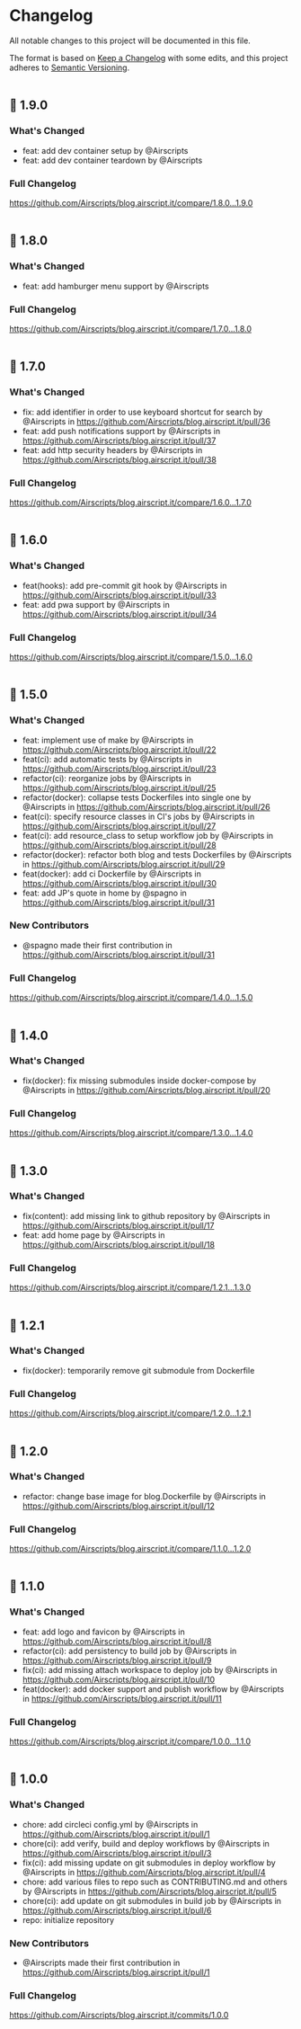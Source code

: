 # Changelog
All notable changes to this project will be documented in this file.  

The format is based on [Keep a Changelog](https://keepachangelog.com/en/1.0.0/) with some edits,
and this project adheres to [Semantic Versioning](https://semver.org/spec/v2.0.0.html).  
&nbsp;

## 🎉 1.9.0

### What's Changed
* feat: add dev container setup by @Airscripts
* feat: add dev container teardown by @Airscripts

### Full Changelog
https://github.com/Airscripts/blog.airscript.it/compare/1.8.0...1.9.0  
&nbsp;

## 🎉 1.8.0

### What's Changed
* feat: add hamburger menu support by @Airscripts

### Full Changelog
https://github.com/Airscripts/blog.airscript.it/compare/1.7.0...1.8.0  
&nbsp;

## 🎉 1.7.0

### What's Changed
* fix: add identifier in order to use keyboard shortcut for search by @Airscripts in https://github.com/Airscripts/blog.airscript.it/pull/36
* feat: add push notifications support by @Airscripts in https://github.com/Airscripts/blog.airscript.it/pull/37
* feat: add http security headers by @Airscripts in https://github.com/Airscripts/blog.airscript.it/pull/38

### Full Changelog
https://github.com/Airscripts/blog.airscript.it/compare/1.6.0...1.7.0  
&nbsp;

## 🎉 1.6.0

### What's Changed
* feat(hooks): add pre-commit git hook by @Airscripts in https://github.com/Airscripts/blog.airscript.it/pull/33
* feat: add pwa support by @Airscripts in https://github.com/Airscripts/blog.airscript.it/pull/34

### Full Changelog
https://github.com/Airscripts/blog.airscript.it/compare/1.5.0...1.6.0  
&nbsp;

## 🎉 1.5.0

### What's Changed
* feat: implement use of make by @Airscripts in https://github.com/Airscripts/blog.airscript.it/pull/22
* feat(ci): add automatic tests by @Airscripts in https://github.com/Airscripts/blog.airscript.it/pull/23
* refactor(ci): reorganize jobs by @Airscripts in https://github.com/Airscripts/blog.airscript.it/pull/25
* refactor(docker): collapse tests Dockerfiles into single one by @Airscripts in https://github.com/Airscripts/blog.airscript.it/pull/26
* feat(ci): specify resource classes in CI's jobs by @Airscripts in https://github.com/Airscripts/blog.airscript.it/pull/27
* feat(ci): add resource_class to setup workflow job by @Airscripts in https://github.com/Airscripts/blog.airscript.it/pull/28
* refactor(docker): refactor both blog and tests Dockerfiles by @Airscripts in https://github.com/Airscripts/blog.airscript.it/pull/29
* feat(docker): add ci Dockerfile by @Airscripts in https://github.com/Airscripts/blog.airscript.it/pull/30
* feat: add JP's quote in home by @spagno in https://github.com/Airscripts/blog.airscript.it/pull/31

### New Contributors
* @spagno made their first contribution in https://github.com/Airscripts/blog.airscript.it/pull/31

### Full Changelog
https://github.com/Airscripts/blog.airscript.it/compare/1.4.0...1.5.0  
&nbsp;

## 🎉 1.4.0

### What's Changed
* fix(docker): fix missing submodules inside docker-compose by @Airscripts in https://github.com/Airscripts/blog.airscript.it/pull/20

### Full Changelog
https://github.com/Airscripts/blog.airscript.it/compare/1.3.0...1.4.0  
&nbsp;

## 🎉 1.3.0

### What's Changed
* fix(content): add missing link to github repository by @Airscripts in https://github.com/Airscripts/blog.airscript.it/pull/17
* feat: add home page by @Airscripts in https://github.com/Airscripts/blog.airscript.it/pull/18

### Full Changelog
https://github.com/Airscripts/blog.airscript.it/compare/1.2.1...1.3.0  
&nbsp;

## 🎉 1.2.1

### What's Changed
- fix(docker): temporarily remove git submodule from Dockerfile

### Full Changelog
https://github.com/Airscripts/blog.airscript.it/compare/1.2.0...1.2.1  
&nbsp;

## 🎉 1.2.0

### What's Changed
* refactor: change base image for blog.Dockerfile by @Airscripts in https://github.com/Airscripts/blog.airscript.it/pull/12

### Full Changelog
https://github.com/Airscripts/blog.airscript.it/compare/1.1.0...1.2.0  
&nbsp;

## 🎉 1.1.0
### What's Changed
* feat: add logo and favicon by @Airscripts in https://github.com/Airscripts/blog.airscript.it/pull/8
* refactor(ci): add persistency to build job by @Airscripts in https://github.com/Airscripts/blog.airscript.it/pull/9
* fix(ci): add missing attach workspace to deploy job by @Airscripts in https://github.com/Airscripts/blog.airscript.it/pull/10
* feat(docker): add docker support and publish workflow by @Airscripts in https://github.com/Airscripts/blog.airscript.it/pull/11

### Full Changelog
https://github.com/Airscripts/blog.airscript.it/compare/1.0.0...1.1.0  
&nbsp;

## 🎉 1.0.0
### What's Changed
* chore: add circleci config.yml by @Airscripts in https://github.com/Airscripts/blog.airscript.it/pull/1
* chore(ci): add verify, build and deploy workflows by @Airscripts in https://github.com/Airscripts/blog.airscript.it/pull/3
* fix(ci): add missing update on git submodules in deploy workflow by @Airscripts in https://github.com/Airscripts/blog.airscript.it/pull/4
* chore: add various files to repo such as CONTRIBUTING.md and others by @Airscripts in https://github.com/Airscripts/blog.airscript.it/pull/5
* chore(ci): add update on git submodules in build job by @Airscripts in https://github.com/Airscripts/blog.airscript.it/pull/6
* repo: initialize repository

### New Contributors
* @Airscripts made their first contribution in https://github.com/Airscripts/blog.airscript.it/pull/1

### Full Changelog 
https://github.com/Airscripts/blog.airscript.it/commits/1.0.0
